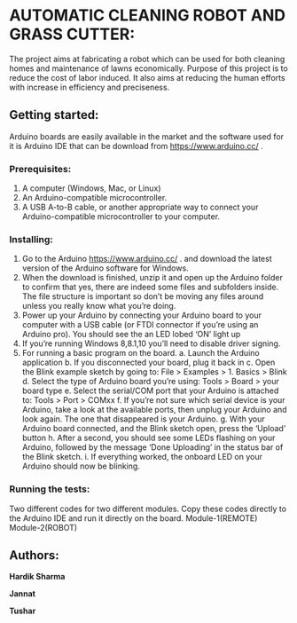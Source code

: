 # AUTOMATIC CLEANING ROBOT AND GRASS CUTTER:
The project aims at fabricating a robot which can be used for both cleaning homes and maintenance of lawns economically. Purpose of this project is to reduce the cost of labor induced. It also aims at reducing the human efforts with increase in efficiency and preciseness. 

## Getting started:
Arduino boards are easily available in the market and the software used for it is Arduino IDE that can be download from https://www.arduino.cc/ .

### Prerequisites:
1. A computer (Windows, Mac, or Linux)
2. An Arduino-compatible microcontroller.
3. A USB A-to-B cable, or another appropriate way to connect your Arduino-compatible microcontroller to your computer.

### Installing:
1. Go to the Arduino https://www.arduino.cc/ . and download the latest version of the Arduino software for Windows.
2. When the download is finished, unzip it and open up the Arduino folder to confirm that yes, there are indeed some files and subfolders inside. The file structure is important so don’t be moving any files around unless you really know what you’re doing.
3. Power up your Arduino by connecting your Arduino board to your computer with a USB cable (or FTDI connector if you’re using an Arduino pro). You should see the an LED lobed ‘ON’ light up
4. If you’re running Windows 8,8.1,10 you’ll need to disable driver signing.
5. For running a basic program on the board.
	a.	Launch the Arduino application
	b.	If you disconnected your board, plug it back in
	c.	 Open the Blink example sketch by going to: File > Examples > 1. Basics > Blink
	d.	 Select the type of Arduino board you’re using: Tools > Board > your board type
	e.	 Select the serial/COM port that your Arduino is attached to: Tools > Port > COMxx
	f.	If you’re not sure which serial device is your Arduino, take a look at the available ports, then unplug your Arduino and look again. The one that disappeared is your Arduino.
	g.	 With your Arduino board connected, and the Blink sketch open, press the ‘Upload’ button
	h.	 After a second, you should see some LEDs flashing on your Arduino, followed by the message ‘Done Uploading’ in the status bar of the Blink sketch.
	i.	If everything worked, the onboard LED on your Arduino should now be blinking.

### Running the tests:
Two different codes for two different modules. Copy these codes directly to the Arduino IDE and run it directly on the board.
Module-1(REMOTE)
Module-2(ROBOT)

## Authors:

 **Hardik Sharma**

   **Jannat**
  
   **Tushar**



